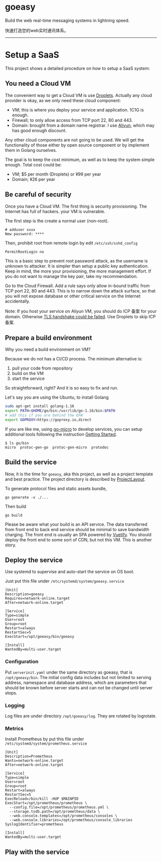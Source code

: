 # goeasy

Build the web real-time messaging systems in lightning speed.

快速打造您的web实时通讯体系。

---

# Setup a SaaS

This project shows a detailed procedure on how to setup a SaaS system:

## You need a Cloud VM

The convenient way to get a Cloud VM is use [Droplets](https://m.do.co/c/9ad1e150c20e). Actually any cloud provider is okay, as we only need these cloud component:

* VM; this is where you deploy your service and application. 1C1G is enough.
* Firewall; to only allow access from TCP port 22, 80 and 443.
* Domain: brought from a domain name registrar. I use [Aliyun](https://wanwang.aliyun.com/domain), which may has good enough discount.

Any other cloud components are not going to be used. We will get the functionality of those either by open source component or by implement them in Golang ourselves.

The goal is to keep the cost minimum, as well as to keep the system simple enough. Total cost could be:

* VM; $5 per month (Droplets) or ¥99 per year
* Domain; ¥26 per year

## Be careful of security

Once you have a Cloud VM. The first thing is security provisioning. The Internet has full of hackers. your VM is vulnerable.

The first step is the create a normal user (non-root).

```
# adduser xxxx
New password: ****
```

Then, prohibit root from remote login by edit `/etc/ssh/sshd_config`

```
PermitRootLogin no
```

This is a basic step to prevent root password attack, as the username is unknown to attacker. It is simpler than setup a public key authentication. Keep in mind, the more your provisioning, the more management effort. If you do not want to manage the key pair, take my recommendation.

Go to the Cloud Firewall. Add a rule says only allow in-bound traffic from TCP port 22, 80 and 443. This is to narrow down the attack surface, so that you will not expose database or other critical service on the Internet accidentally.

Note: If you host your service on Aliyun VM, you should do ICP 备案 for your domain. Otherwise [TLS handshake could be failed](https://developer.aliyun.com/article/708243). Use Droplets to skip ICP 备案.

## Prepare a build environment

Why you need a build environment on VM?

Because we do not has a CI/CD process. The minimum alternative is:

1. pull your code from repository
1. build on the VM
1. start the service

So straightforward, right? And it is so easy to fix and run.

Let's say you are using the Ubuntu, to install Golang

```bash
sudo apt-get install golang-1.16
export PATH=$HOME/go/bin:/usr/lib/go-1.16/bin:$PATH
# add this if you are behind the GFW
export GOPROXY=https://goproxy.io,direct
```

If you are like me, using [go-micro](https://github.com/nano-kit/go-micro/) to develop services, you can setup additional tools following the instruction [Getting Started](https://nano-kit.github.io/go-micro-in-action/getting-started.html).

```
$ ls go/bin
micro  protoc-gen-go  protoc-gen-micro  protodoc
```

## Build the service

Now, it is the time for `goeasy`, aka this project, as well as a project template and best practice. The project directory is described by [ProjectLayout](ProjectLayout.md).

To generate protocol files and static assets bundle,

```
go generate -x ./...
```

Then build

```
go build
```

Please be aware what your build is an API service. The data transferred from front end to back end service should be minimal to save bandwidth charging. The front end is usually an SPA powered by [Vuetify](https://vuetifyjs.com/en/). You should deploy the front end to some sort of CDN, but not this VM. This is another story.

## Deploy the service

Use systemd to supervise and auto-start the service on OS boot.

Just put this file under `/etc/systemd/system/goeasy.service`

```
[Unit]
Description=goeasy
Requires=network-online.target
After=network-online.target

[Service]
Type=simple
User=root
Group=root
Restart=always
RestartSec=5
ExecStart=/opt/goeasy/bin/goeasy

[Install]
WantedBy=multi-user.target
```

### Configuration

Put `serverinit.yaml` under the same directory as goeasy, that is `/opt/goeasy/bin`. The initial config data includes but not limited to serving address, namespace and database address, which are parameters that should be known before server starts and can not be changed until server stops.

### Logging

Log files are under directory `/opt/goeasy/log`. They are rotated by logrotate.

### Metrics

Install Prometheus by put this file under `/etc/systemd/system/prometheus.service`

```
[Unit]
Description=Prometheus
Wants=network-online.target
After=network-online.target

[Service]
Type=simple
User=root
Group=root
Restart=always
RestartSec=5
ExecReload=/bin/kill -HUP $MAINPID
ExecStart=/opt/prometheus/prometheus \
  --config.file=/opt/prometheus/prometheus.yml \
  --storage.tsdb.path=/opt/prometheus/data \
  --web.console.templates=/opt/prometheus/consoles \
  --web.console.libraries=/opt/prometheus/console_libraries
SyslogIdentifier=prometheus

[Install]
WantedBy=multi-user.target
```

## Play with the service
